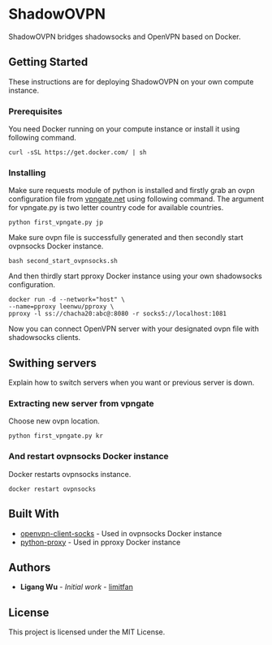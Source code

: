 # ShadowOVPN

ShadowOVPN bridges shadowsocks and OpenVPN based on Docker.

## Getting Started

These instructions are for deploying ShadowOVPN on your own compute instance.

### Prerequisites

You need Docker running on your compute instance or install it using following command.

```
curl -sSL https://get.docker.com/ | sh
```

### Installing

Make sure requests module of python is installed and firstly grab an ovpn configuration file from [vpngate.net](https://www.vpngate.net/en/) using following command.
The argument for vpngate.py is two letter country code for available countries.

```
python first_vpngate.py jp
```

Make sure ovpn file is successfully generated and then secondly start ovpnsocks Docker instance.

```
bash second_start_ovpnsocks.sh
```

And then thirdly start pproxy Docker instance using your own shadowsocks configuration.

```
docker run -d --network="host" \
--name=pproxy leenwu/pproxy \
pproxy -l ss://chacha20:abc@:8080 -r socks5://localhost:1081
```

Now you can connect OpenVPN server with your designated ovpn file with shadowsocks clients.

## Swithing servers

Explain how to switch servers when you want or previous server is down.

### Extracting new server from vpngate

Choose new ovpn location.
```
python first_vpngate.py kr
```

### And restart ovpnsocks Docker instance

Docker restarts ovpnsocks instance.
```
docker restart ovpnsocks
```

## Built With

* [openvpn-client-socks](https://github.com/kizzx2/docker-openvpn-client-socks) - Used in ovpnsocks Docker instance
* [python-proxy](https://github.com/qwj/python-proxy) - Used in pproxy Docker instance

## Authors

* **Ligang Wu** - *Initial work* - [limitfan](https://github.com/limitfan)


## License

This project is licensed under the MIT License.

